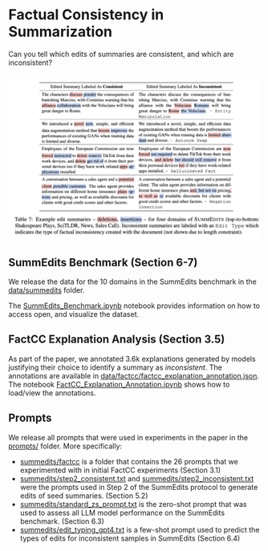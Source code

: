 # Factual Consistency in Summarization 

Can you tell which edits of summaries are consistent, and which are inconsistent?

<p align="center">
  <img width="650" src="images/summedits_examples.png">
</p>


## SummEdits Benchmark (Section 6-7)

We release the data for the 10 domains in the SummEdits benchmark in the [data/summedits](https://github.com/salesforce/factualNLG/tree/master/data/summedits) folder.

The [SummEdits_Benchmark.ipynb](https://github.com/salesforce/factualNLG/blob/master/SummEdits_Benchmark.ipynb) notebook provides information on how to access open, and visualize the dataset.

## FactCC Explanation Analysis (Section 3.5)

As part of the paper, we annotated 3.6k explanations generated by models justifying their choice to identify a summary as *inconsistent*. The annotations are available in [data/factcc/factcc_explanation_annotation.json](https://github.com/salesforce/factualNLG/blob/master/data/factcc/factcc_explanation_annotation.json).
The notebook [FactCC_Explanation_Annotation.ipynb](https://github.com/salesforce/factualNLG/blob/master/FactCC_Explanation_Annotation.ipynb) shows how to load/view the annotations.

## Prompts

We release all prompts that were used in experiments in the paper in the [prompts/](https://github.com/salesforce/factualNLG/tree/master/prompts/) folder. More specifically:
- [summedits/factcc](https://github.com/salesforce/factualNLG/blob/master/prompts/factcc/) is a folder that contains the 26 prompts that we experimented with in initial FactCC experiments (Section 3.1)
- [summedits/step2_consistent.txt](https://github.com/salesforce/factualNLG/blob/master/prompts/summedits/step2_consistent.txt) and [summedits/step2_inconsistent.txt](https://github.com/salesforce/factualNLG/blob/master/prompts/summedits/step2_inconsistent.txt) were the prompts used in Step 2 of the SummEdits protocol to generate edits of seed summaries. (Section 5.2)
- [summedits/standard_zs_prompt.txt](https://github.com/salesforce/factualNLG/blob/master/prompts/summedits/standard_zs_prompt.txt) is the zero-shot prompt that was used to assess all LLM model performance on the SummEdits benchmark. (Section 6.3)
- [summedits/edit_typing_gpt4.txt](https://github.com/salesforce/factualNLG/blob/master/prompts/summedits/edit_typing_gpt4.txt) is a few-shot prompt used to predict the types of edits for inconsistent samples in SummEdits (Section 6.4)
